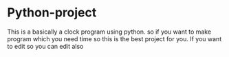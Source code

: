 # Python-project
This is a basically a clock program using python. so if you want to make program which you need time so this is the best project for you. If you want to edit so you can edit also  
